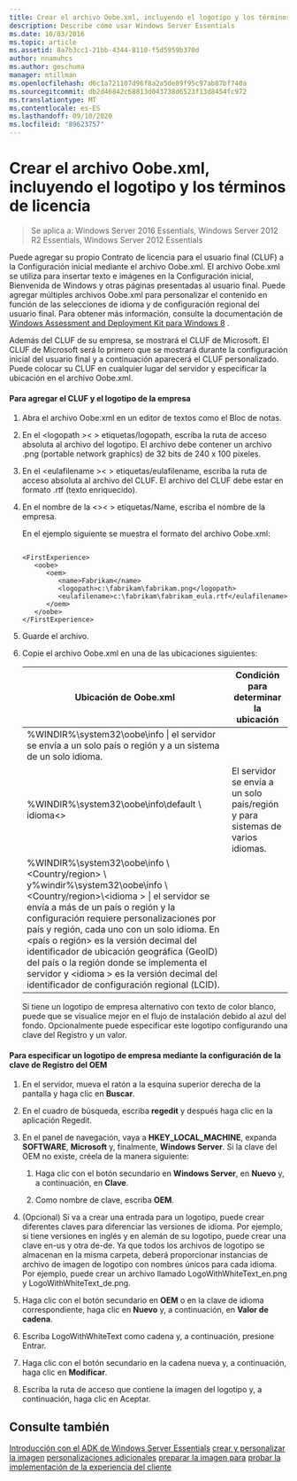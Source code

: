 ```yaml
---
title: Crear el archivo Oobe.xml, incluyendo el logotipo y los términos de licencia
description: Describe cómo usar Windows Server Essentials
ms.date: 10/03/2016
ms.topic: article
ms.assetid: 8a7b3cc1-21bb-4344-8110-f5d5959b370d
author: nnamuhcs
ms.author: geschuma
manager: mtillman
ms.openlocfilehash: d6c1a721107d96f8a2a5de89f95c97ab87bf740a
ms.sourcegitcommit: db2d46842c68813d043738d6523f13d8454fc972
ms.translationtype: MT
ms.contentlocale: es-ES
ms.lasthandoff: 09/10/2020
ms.locfileid: "89623757"
---
```

# <a name="create-the-oobexml-file-including-logo-and-eula"></a>Crear el archivo Oobe.xml, incluyendo el logotipo y los términos de licencia

>Se aplica a: Windows Server 2016 Essentials, Windows Server 2012 R2 Essentials, Windows Server 2012 Essentials

Puede agregar su propio Contrato de licencia para el usuario final (CLUF) a la Configuración inicial mediante el archivo Oobe.xml. El archivo Oobe.xml se utiliza para insertar texto e imágenes en la Configuración inicial, Bienvenida de Windows y otras páginas presentadas al usuario final. Puede agregar múltiples archivos Oobe.xml para personalizar el contenido en función de las selecciones de idioma y de configuración regional del usuario final. Para obtener más información, consulte la documentación de [Windows Assessment and Deployment Kit para Windows 8](https://go.microsoft.com/fwlink/?LinkId=248694) .

 Además del CLUF de su empresa, se mostrará el CLUF de Microsoft. El CLUF de Microsoft será lo primero que se mostrará durante la configuración inicial del usuario final y a continuación aparecerá el CLUF personalizado. Puede colocar su CLUF en cualquier lugar del servidor y especificar la ubicación en el archivo Oobe.xml.

#### <a name="to-add-your-company-eula-and-logo"></a>Para agregar el CLUF y el logotipo de la empresa

1. Abra el archivo Oobe.xml en un editor de textos como el Bloc de notas.

2. En el <logopath \>< \> etiquetas/logopath, escriba la ruta de acceso absoluta al archivo del logotipo. El archivo debe contener un archivo .png (portable network graphics) de 32 bits de 240 x 100 píxeles.

3. En el <eulafilename \>< \> etiquetas/eulafilename, escriba la ruta de acceso absoluta al archivo del CLUF. El archivo del CLUF debe estar en formato .rtf (texto enriquecido).

4. En el nombre de la <\>< \> etiquetas/Name, escriba el nombre de la empresa.

    En el ejemplo siguiente se muestra el formato del archivo Oobe.xml:

   ```

   <FirstExperience>
      <oobe>
         <oem>
            <name>Fabrikam</name>
            <logopath>c:\fabrikam\fabrikam.png</logopath>
            <eulafilename>c:\fabrikam\fabrikam_eula.rtf</eulafilename>
         </oem>
      </oobe>
   </FirstExperience>

   ```

5. Guarde el archivo.

6. Copie el archivo Oobe.xml en una de las ubicaciones siguientes:

   |Ubicación de Oobe.xml|Condición para determinar la ubicación|
   |-----------------------|----------------------------------------|
   |%WINDIR%\system32\oobe\info \| el servidor se envía a un solo país o región y a un sistema de un solo idioma.|
   |%WINDIR%\system32\oobe\info\default \\ idioma<\>|El servidor se envía a un solo país/región y para sistemas de varios idiomas.|
   |%WINDIR%\system32\oobe\info \\<Country/region> \ y%windir%\system32\oobe\info \\<Country/region>\\<idioma \> \| el servidor se envía a más de un país o región y la configuración requiere personalizaciones por país y región, cada uno con un solo idioma. En <país o región> es la versión decimal del identificador de ubicación geográfica (GeoID) del país o la región donde se implementa el servidor y <idioma \> es la versión decimal del identificador de configuración regional (LCID).|

   Si tiene un logotipo de empresa alternativo con texto de color blanco, puede que se visualice mejor en el flujo de instalación debido al azul del fondo.  Opcionalmente puede especificar este logotipo configurando una clave del Registro y un valor.

#### <a name="to-specify-a-company-logo-by-setting-the-oem-registry-key"></a>Para especificar un logotipo de empresa mediante la configuración de la clave de Registro del OEM

1.  En el servidor, mueva el ratón a la esquina superior derecha de la pantalla y haga clic en **Buscar**.

2.  En el cuadro de búsqueda, escriba **regedit** y después haga clic en la aplicación Regedit.

3.  En el panel de navegación, vaya a  **HKEY_LOCAL_MACHINE**, expanda **SOFTWARE**, **Microsoft** y, finalmente, **Windows Server**. Si la clave del OEM no existe, créela de la manera siguiente:

    1.  Haga clic con el botón secundario en **Windows Server**, en **Nuevo** y, a continuación, en **Clave**.

    2.  Como nombre de clave, escriba **OEM**.

4.  (Opcional) Si va a crear una entrada para un logotipo, puede crear diferentes claves para diferenciar las versiones de idioma. Por ejemplo, si tiene versiones en inglés y en alemán de su logotipo, puede crear una clave en-us y otra de-de. Ya que todos los archivos de logotipo se almacenan en la misma carpeta, deberá proporcionar instancias de archivo de imagen de logotipo con nombres únicos para cada idioma. Por ejemplo, puede crear un archivo llamado LogoWithWhiteText_en.png y LogoWithWhiteText_de.png.

5.  Haga clic con el botón secundario en **OEM** o en la clave de idioma correspondiente, haga clic en **Nuevo** y, a continuación, en **Valor de cadena**.

6.  Escriba LogoWithWhiteText como cadena y, a continuación, presione Entrar.

7.  Haga clic con el botón secundario en la cadena nueva y, a continuación, haga clic en **Modificar**.

8.  Escriba la ruta de acceso que contiene la imagen del logotipo y, a continuación, haga clic en Aceptar.

## <a name="see-also"></a>Consulte también
 [Introducción con el ADK de Windows Server Essentials](Getting-Started-with-the-Windows-Server-Essentials-ADK.md) [crear y personalizar la imagen](Creating-and-Customizing-the-Image.md) [personalizaciones adicionales](Additional-Customizations.md) [preparar la imagen para](Preparing-the-Image-for-Deployment.md) [probar la implementación de la experiencia del cliente](Testing-the-Customer-Experience.md)